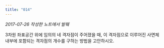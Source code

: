 ```yaml
---
title: "014"
---
```


*2017-07-26 작성한 노트에서 발췌*

3차원 좌표공간 위에 임의의 네 격자점이 주어졌을 때, 이 격자점으로 이루어진 사면체 내부에 포함되는 격자점의 개수를 구하는 방법을 고안하시오.